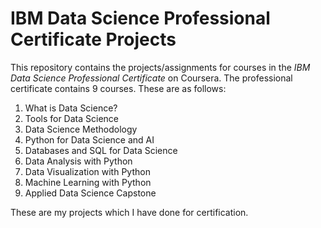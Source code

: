 # IBM Data Science Professional Certificate Projects

This repository contains the projects/assignments for courses in the *IBM Data Science Professional Certificate* on Coursera. The professional certificate contains 9 courses. These are as follows:
1. What is Data Science?
2. Tools for Data Science
3. Data Science Methodology
4. Python for Data Science and AI
5. Databases and SQL for Data Science
6. Data Analysis with Python
7. Data Visualization with Python
8. Machine Learning with Python
9. Applied Data Science Capstone

These are my projects which I have done for certification.

